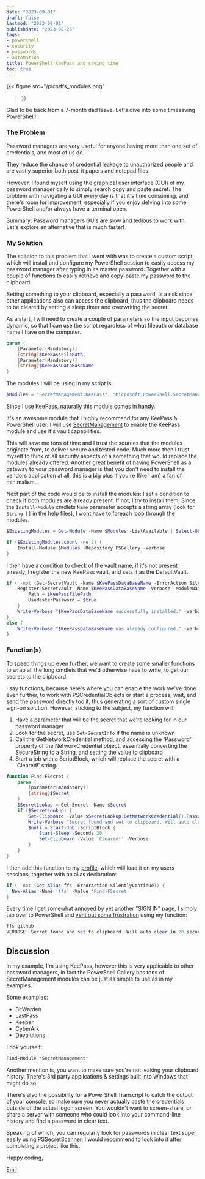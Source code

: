 ```yaml
---
date: "2023-09-01"
draft: false
lastmod: "2023-09-01"
publishdate: "2023-08-25"
tags:
- powershell
- security
- passwords
- automation
title: PowerShell KeePass and saving time
toc: true
---
```


{{< figure
  src="/pics/ffs_modules.png"
>}}

Glad to be back from a 7-month dad leave. Let's dive into some timesaving PowerShell!

### The Problem

Password managers are very useful for anyone having more than one set of credentials, and most of us do.

They reduce the chance of credential leakage to unauthorized people and are vastly superior both post-it papers and notepad files.

However, I found myself using the graphical user interface (GUI) of my password manager daily to simply search copy and paste secret. The problem with navigating a GUI every day is that it's time consuming, and there's room for improvement, especially if you enjoy delving into some PowerShell and/or always have a terminal open.

Summary: Password managers GUIs are slow and tedious to work with. Let's explore an alternative that is much faster!


### My Solution

The solution to this problem that I went with was to create a custom script, which will install and configure my PowerShell session to easily access my password manager after typing in its master password. Together with a couple of functions to easily retrieve and copy-paste my password to the clipboard.

Setting something to your clipboard, especially a password, is a risk since other applications also can access the clipboard, thus the clipboard needs to be cleared by setting a sleep timer and overwriting the secret.

As a start, I will need to create a couple of parameters so the input becomes dynamic, so that I can use the script regardless of what filepath or database name I have on the computer.

```powershell
param (
    [Parameter(Mandatory)]
    [string]$KeePassFilePath,
    [Parameter(Mandatory)]
    [string]$KeePassDataBaseName
)
```

The modules I will be using in my script is:

```powershell
$Modules = "SecretManagement.KeePass", "Microsoft.PowerShell.SecretManagement"
```

Since I use [KeePass, naturally this module](https://github.com/JustinGrote/SecretManagement.KeePass) comes in handy.

It's an awesome module that I highly recommend for any KeePass & PowerShell user.
I will use [SecretManagement](https://learn.microsoft.com/en-us/powershell/module/microsoft.powershell.secretmanagement/?view=ps-modules) to enable the KeePass module and use it's vault capabilities.

This will save me tons of time and I trust the sources that the modules originate from, to deliver secure and tested code. Much more then I trust myself to think of all security aspects of a something that would replace the modules already offered. Another great benefit of having PowerShell as a gateway to your password manager is that you don't need to install the vendors application at all, this is a big plus if you're (like I am) a fan of minimalism.

Next part of the code would be to install the modules:
I set a condition to check if both modules are already present. If not, I try to install them.
Since the `Install-Module` cmdlets `Name` parameter accepts a string array (look for `String []` in the help files), I wont have to foreach loop through the modules.

```powershell
$ExistingModules = Get-Module -Name $Modules -ListAvailable | Select-Object -ExpandProperty Name -Unique

if ($ExistingModules.count -ne 2) {
    Install-Module $Modules -Repository PSGallery -Verbose
}
```

I then have a condition to check of the vault name, if it's not present already, I register the new KeePass vault, and sets it as the DefaultVault.

```powershell
if ( -not (Get-SecretVault -Name $KeePassDataBaseName -ErrorAction SilentlyContinue)) {
    Register-SecretVault -Name $KeePassDataBaseName -Verbose -ModuleName 'SecretManagement.KeePass' -DefaultVault -VaultParameters @{
        Path = $KeePassFilePath
        UseMasterPassword = $true
    }
    Write-Verbose "$KeePassDataBaseName successfully installed." -Verbose
}
else {
    Write-Verbose "$KeePassDataBaseName was already configured." -Verbose
}
```

### Function(s)

To speed things up even further, we want to create some smaller functions to wrap all the long cmdlets that we'd otherwise have to write, to get our secrets to the clipboard.

I say functions, because here's where you can enable the work we've done even further, to work with PSCredentialObjects or start a process, wait, and send the password directly too it, thus generating a sort of custom single sign-on solution. However, sticking to the subject, my function will:

1. Have a parameter that will be the secret that we're looking for in our password manager
2. Look for the secret, use `Get-SecretInfo` if the name is unknown
3. Call the GetNetworkCredential method, and accessing the 'Password' property of the NetworkCredential object, essentially converting the SecureString to a String, and setting the value to clipboard
4. Start a job with a ScriptBlock, which will replace the secret with a 'Cleared!' string.

```powershell
function Find-FSecret {
    param (
        [parameter(mandatory)]
        [string]$Secret
    )
    $SecretLookup = Get-Secret -Name $Secret
    if ($SecretLookup) {
        Set-Clipboard -Value $SecretLookup.GetNetworkCredential().Password
        Write-Verbose "Secret found and set to clipboard. Will auto clear in 20 seconds." -Verbose
        $null = Start-Job -ScriptBlock {
            Start-Sleep -Seconds 20
            Set-Clipboard -Value 'Cleared!' -Verbose
        }
    }
}
```

I then add this function to my [profile](https://learn.microsoft.com/en-us/powershell/module/microsoft.powershell.core/about/about_profiles?view=powershell-7.3), which will load it on my users sessions, together with an alias declaration:
```powershell
if ( -not (Get-Alias ffs -ErrorAction SilentlyContinue)) {
  New-Alias -Name 'ffs' -Value 'Find-FSecret'
}
```
Every time I get somewhat annoyed by yet another "SIGN IN" page, I simply tab over to PowerShell and [vent out some frustration](https://www.dictionary.com/browse/ffs) using my function:
```powershell
ffs github
VERBOSE: Secret found and set to clipboard. Will auto clear in 20 seconds.
```

## Discussion

In my example, I'm using KeePass, however this is very applicable to other password managers, in fact the PowerShell Gallery has tons of SecretManagement modules can be just as simple to use as in my examples.

Some examples:

- BitWarden
- LastPass
- Keeper
- CyberArk
- Devolutions

Look yourself:
```powershell
Find-Module *SecretManagement*
```

Another mention is, you want to make sure you're not leaking your clipboard history. There's 3rd party applications & settings built into Windows that might do so.

There's also the possibility for a PowerShell Transcript to catch the output of your console, so make sure you never actually paste the credentials outside of the actual logon screen. You wouldn't want to screen-share, or share a server with someone who could look into your command-line history and find a password in clear text.

Speaking of which, you can regularly look for passwords in clear text super easily using [PSSecretScanner](https://github.com/bjompen/PSSecretScanner). I would recommend to look into it after completing a project like this.

Happy coding,

[Emil](https://github.com/ehmiiz)
